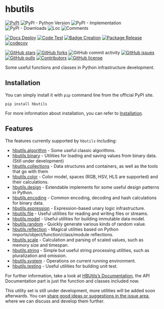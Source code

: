 # hbutils

[![PyPI](https://img.shields.io/pypi/v/hbutils)](https://pypi.org/project/hbutils/)
![PyPI - Python Version](https://img.shields.io/pypi/pyversions/hbutils)
![PyPI - Implementation](https://img.shields.io/pypi/implementation/hbutils)
![PyPI - Downloads](https://img.shields.io/pypi/dm/hbutils)
![Loc](https://img.shields.io/endpoint?url=https://gist.githubusercontent.com/HansBug/1ffdd46a0c79027a7776b262143b20a4/raw/loc.json)
![Comments](https://img.shields.io/endpoint?url=https://gist.githubusercontent.com/HansBug/1ffdd46a0c79027a7776b262143b20a4/raw/comments.json)

[![Docs Deploy](https://github.com/hansbug/hbutils/workflows/Docs%20Deploy/badge.svg)](https://github.com/hansbug/hbutils/actions?query=workflow%3A%22Docs+Deploy%22)
[![Code Test](https://github.com/hansbug/hbutils/workflows/Code%20Test/badge.svg)](https://github.com/hansbug/hbutils/actions?query=workflow%3A%22Code+Test%22)
[![Badge Creation](https://github.com/hansbug/hbutils/workflows/Badge%20Creation/badge.svg)](https://github.com/hansbug/hbutils/actions?query=workflow%3A%22Badge+Creation%22)
[![Package Release](https://github.com/hansbug/hbutils/workflows/Package%20Release/badge.svg)](https://github.com/hansbug/hbutils/actions?query=workflow%3A%22Package+Release%22)
[![codecov](https://codecov.io/gh/hansbug/hbutils/branch/main/graph/badge.svg?token=XJVDP4EFAT)](https://codecov.io/gh/hansbug/hbutils)

[![GitHub stars](https://img.shields.io/github/stars/hansbug/hbutils)](https://github.com/hansbug/hbutils/stargazers)
[![GitHub forks](https://img.shields.io/github/forks/hansbug/hbutils)](https://github.com/hansbug/hbutils/network)
![GitHub commit activity](https://img.shields.io/github/commit-activity/m/hansbug/hbutils)
[![GitHub issues](https://img.shields.io/github/issues/hansbug/hbutils)](https://github.com/hansbug/hbutils/issues)
[![GitHub pulls](https://img.shields.io/github/issues-pr/hansbug/hbutils)](https://github.com/hansbug/hbutils/pulls)
[![Contributors](https://img.shields.io/github/contributors/hansbug/hbutils)](https://github.com/hansbug/hbutils/graphs/contributors)
[![GitHub license](https://img.shields.io/github/license/hansbug/hbutils)](https://github.com/hansbug/hbutils/blob/master/LICENSE)

Some useful functions and classes in Python infrastructure development.

## Installation

You can simply install it with `pip` command line from the official PyPI site.

```shell
pip install hbutils
```

For more information about installation, you can refer
to [Installation](http://open-xlab.pages.gitlab.bj.sensetime.com/cell/hbutils/main/tutorials/installation/index.html).

## Features

The features currently supported by `hbutils` including:

* [hbutils.algorithm](https://hansbug.github.io/hbutils/main/api_doc/algorithm/index.html) - Some useful classic algorithms.
* [hbutils.binary](https://hansbug.github.io/hbutils/main/api_doc/binary/index.html) - Utilities for loading and saving values from binary data. (Still under development)
* [hbutils.collections](https://hansbug.github.io/hbutils/main/api_doc/collections/index.html) - Data structures and containers, as well as the tools that go with them
* [hbutils.color](https://hansbug.github.io/hbutils/main/api_doc/color/index.html) - Color model, spaces (RGB, HSV, HLS are supported) and their calculations.
* [hbutils.design](https://hansbug.github.io/hbutils/main/api_doc/design/index.html) - Extendable implements for some useful design patterns in Python.
* [hbutils.encoding](https://hansbug.github.io/hbutils/main/api_doc/encoding/index.html) - Common encoding, decoding and hash calculations for binary data.
* [hbutils.expression](https://hansbug.github.io/hbutils/main/api_doc/expression/index.html) - Expression-based unary logic infrastructure.
* [hbutils.file](https://hansbug.github.io/hbutils/main/api_doc/file/index.html) - Useful utilities for reading and writing files or streams.
* [hbutils.model](https://hansbug.github.io/hbutils/main/api_doc/model/index.html) - Useful utilities for building immutable data model.
* [hbutils.random](https://hansbug.github.io/hbutils/main/api_doc/random/index.html) - Quickly generate various kinds of random value.
* [hbutils.reflection](https://hansbug.github.io/hbutils/main/api_doc/reflection/index.html) - Magical utilities based on Python imports/object/function/class/module reflections.
* [hbutils.scale](https://hansbug.github.io/hbutils/main/api_doc/scale/index.html) - Calculation and parsing of scaled values, such as memory size and timespan.
* [hbutils.string](https://hansbug.github.io/hbutils/main/api_doc/string/index.html) - Simple but useful string processing utilities, such as pluralization and omission.
* [hbutils.system](https://hansbug.github.io/hbutils/main/api_doc/system/index.html) - Operations on current running environment.
* [hbutils.testing](https://hansbug.github.io/hbutils/main/api_doc/testing/index.html) - Useful utilities for building unit test.

For further information, take a look at [HBUtils’s Documentation](https://hansbug.github.io/hbutils/main/index.html),
the API Documentation part is just the function and classes included now.

This utility set is still under development, more utilities will be added soon afterwards. You
can [share good ideas or suggestions in the issue area](https://github.com/HansBug/hbutils/issues), where we can discuss
and develop them further.
